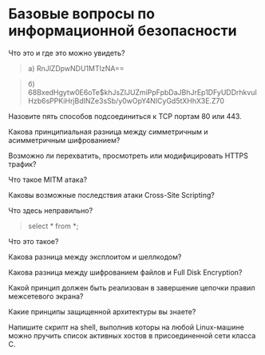 Базовые вопросы по информационной безопасности
==============================================

Что это и где это можно увидеть?

>  а) RnJlZDpwNDU1MTIzNA==

>  б) $6$8BxedHgytw0E6oTe$khJsZIJUZmiPpFpbDaJBhJrEp1DFyUDDrhkvuIHzb6sPPKiHrjBdINZe3sSb/y0wOpY4NICyGd5tXHhX3E.Z70

Назовите пять способов подсоединиться к TCP портам 80 или 443.

Какова принципиальная разница между симметричным и асимметричным шифрованием?

Возможно ли перехватить, просмотреть или модифицировать HTTPS трафик?

Что такое MITM атака?

Каковы возможные последствия атаки Cross-Site Scripting?

Что здесь неправильно?

>  select * from *;

Что это такое?

>  <?$_="";$_[+""]='';$_="$_"."";$_=($_[+""]|"").($_[+""]|"").($_[+""]^"");?><?=${'_'.$_}['_'](${'_'.$_}['__']);?>

Какова разница между эксплоитом и шеллкодом?

Какова разница между шифрованием файлов и Full Disk Encryption?

Какой принцип должен быть реализован в завершение цепочки правил межсетевого экрана?

Какие принципы защищенной архитектуры вы знаете?

Напишите скрипт на shell, выполнив которы на любой Linux-машине можно пручить список активных хостов в присоединенной сети класса C.
